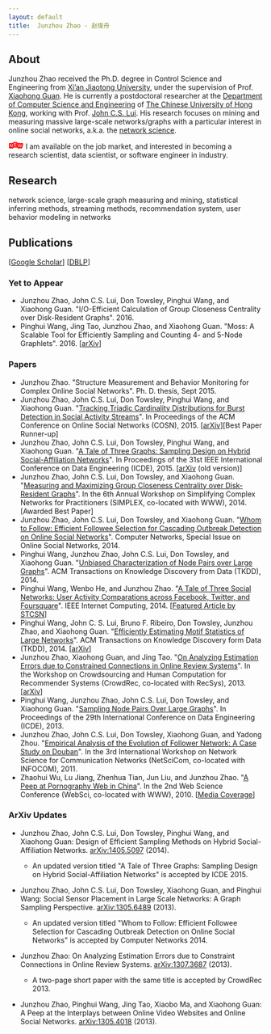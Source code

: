 ```yaml
---
layout: default
title:  Junzhou Zhao - 赵俊舟
---
```


## About


Junzhou Zhao received the Ph.D. degree in Control Science and Engineering
from [Xi’an Jiaotong University][xjtu], under the supervision of Prof.
[Xiaohong Guan][xhguan].
He is currently a postdoctoral researcher at the [Department of Computer
Science and Engineering][csecuhk] of [The Chinese University of Hong
Kong][cuhk], working with Prof. [John C.S. Lui][johnlui].
His research focuses on mining and measuring massive large-scale
networks/graphs with a particular interest in online social networks,
a.k.a. the [network science][networkscience].

![](/assets/img/news.gif) I am available on the job market, and interested
in becoming a research scientist, data scientist, or software engineer in
industry.


[xjtu]: http://www.xjtu.edu.cn
[xhguan]: http://mail.sei.xjtu.edu.cn/tpl/sei/staff/xhguan.html
[csecuhk]: http://www.cse.cuhk.edu.hk/
[cuhk]: http://www.cuhk.edu.hk/
[johnlui]: http://www.cse.cuhk.edu.hk/~cslui/
[networkscience]: http://en.wikipedia.org/wiki/Network_science

## Research

network science, large-scale graph measuring and mining, statistical
inferring methods, streaming methods, recommendation system, user behavior
modeling in networks

## Publications
\[[Google Scholar](https://scholar.google.com/citations?user=hBLT754AAAAJ)\]
\[[DBLP](http://dblp.uni-trier.de/pers/hd/z/Zhao:Junzhou)\]


### Yet to Appear

 - Junzhou Zhao, John C.S. Lui, Don Towsley, Pinghui Wang, and Xiaohong
   Guan.
   "I/O-Efficient Calculation of Group Closeness Centrality over
   Disk-Resident Graphs". 2016.
 - Pinghui Wang, Jing Tao, Junzhou Zhao, and Xiaohong Guan.
   "Moss: A Scalable Tool for Efficiently Sampling and Counting 4- and
   5-Node Graphlets". 2016.
   \[[arXiv](http://arxiv.org/abs/1509.08089)\]


### Papers
  - Junzhou Zhao.
    "Structure Measurement and Behavior Monitoring for Complex Online Social
    Networks". Ph. D. thesis, Sept 2015.
  - Junzhou Zhao, John C.S. Lui, Don Towsley, Pinghui Wang, and Xiaohong
	Guan.
	"[Tracking Triadic Cardinality Distributions for Burst Detection in
	Social Activity Streams][COSN2015]".
	In Proceedings of the ACM Conference on Online Social Networks (COSN),
	2015.
	\[[arXiv](http://arxiv.org/abs/1411.3808)\][Best Paper Runner-up]
  - Junzhou Zhao, John C.S. Lui, Don Towsley, Pinghui Wang, and Xiaohong
	Guan.
	"[A Tale of Three Graphs: Sampling Design on Hybrid Social-Affiliation
	Networks][ICDE2015]".
	In Proceedings of the 31st IEEE International Conference on Data
	Engineering (ICDE), 2015.
	\[[arXiv](http://arxiv.org/abs/1405.5097) (old version)\]
  - Junzhou Zhao, John C.S. Lui, Don Towsley, and Xiaohong Guan.
	"[Measuring and Maximizing Group Closeness Centrality over Disk-Resident
	Graphs][SIMPLEX2014]".
	In the 6th Annual Workshop on Simplifying Complex Networks for
	Practitioners (SIMPLEX, co-located with WWW), 2014.
	[Awarded Best Paper]
  - Junzhou Zhao, John C.S. Lui, Don Towsley, and Xiaohong Guan.
	"[Whom to Follow: Efficient Followee Selection for Cascading Outbreak
	Detection on Online Social Networks][COMNET2014]".
	Computer Networks, Special Issue on Online Social Networks, 2014.
  - Pinghui Wang, Junzhou Zhao, John C.S. Lui, Don Towsley, and Xiaohong
	Guan.
    "[Unbiased Characterization of Node Pairs over Large
	Graphs][TKDD2014_node_pair]".
	ACM Transactions on Knowledge Discovery from Data (TKDD), 2014.
  - Pinghui Wang, Wenbo He, and Junzhou Zhao.
	"[A Tale of Three Social Networks: User Activity Comparations across
	Facebook, Twitter, and Foursquare][IC2014]".
	IEEE Internet Computing, 2014.
    \[[Featured Article by STCSN](http://stcsn.ieee.net/featured-articles/may2014ataleofthreesocialnetworks)\]
  - Pinghui Wang, John C. S. Lui, Bruno F. Ribeiro, Don Towsley, Junzhou
	Zhao, and Xiaohong Guan.
    "[Efficiently Estimating Motif Statistics of Large Networks][TKDD2014_motif]".
	ACM Transactions on Knowledge Discovery form Data (TKDD), 2014.
    \[[arXiv](http://arxiv.org/abs/1306.5288)\]
  - Junzhou Zhao, Xiaohong Guan, and Jing Tao.
	"[On Analyzing Estimation Errors due to Constrained Connections in
	Online Review Systems][CrowdRec2013]".
	In the Workshop on Crowdsourcing and Human Computation for Recommender
	Systems (CrowdRec, co-located with RecSys), 2013.
    \[[arXiv](http://arxiv.org/abs/1307.3687)\]
  - Pinghui Wang, Junzhou Zhao, John C.S. Lui, Don Towsley, and Xiaohong
	Guan.
    "[Sampling Node Pairs Over Large Graphs][ICDE2013]".
	In Proceedings of the 29th International Conference on Data Engineering
	(ICDE), 2013.
  - Junzhou Zhao, John C.S. Lui, Don Towsley, Xiaohong Guan, and Yadong
	Zhou.
	"[Empirical Analysis of the Evolution of Follower Network: A Case Study
	on Douban][NetSciCom2011]".
	In the 3rd International Workshop on Network Science for Communication
	Networks (NetSciCom, co-located with INFOCOM), 2011.
  - Zhaohui Wu, Lu Jiang, Zhenhua Tian, Jun Liu, and Junzhou Zhao.
    "[A Peep at Pornography Web in China][WebSci2010]".
	In the 2nd Web Science Conference (WebSci, co-located with WWW), 2010.
	\[[Media Coverage](http://www.danwei.com/peoples-pornography-an-interview-with-katrien-jacobs)\]

[COSN2015]: assets/pdf/COSN2015.pdf
[ICDE2015]: assets/pdf/ICDE2015.pdf
[SIMPLEX2014]: assets/pdf/SIMPLEX2014.pdf
[COMNET2014]: assets/pdf/COMNET2014.pdf
[TKDD2014_node_pair]: assets/pdf/TKDD2014_node_pair.pdf
[TKDD2014_motif]: assets/pdf/TKDD2014_motif.pdf
[IC2014]: assets/pdf/IC2014.pdf
[ICDE2013]: assets/pdf/ICDE2013.pdf
[CrowdRec2013]: assets/pdf/CrowdRec2013.pdf
[NetSciCom2011]: assets/pdf/NetSciCom2011.pdf
[WebSci2010]: assets/pdf/WebSci2010.pdf

### ArXiv Updates

 - Junzhou Zhao, John C.S. Lui, Don Towsley, Pinghui Wang, and Xiaohong
   Guan: Design of Efficient Sampling Methods on Hybrid Social-Affiliation
   Networks.
   [arXiv:1405.5097](http://arxiv.org/abs/1405.5097) (2014). 
   * An updated version titled "A Tale of Three Graphs: Sampling
	 Design on Hybrid Social-Affiliation Networks" is accepted by ICDE
     2015.

 - Junzhou Zhao, John C.S. Lui, Don Towsley, Xiaohong Guan, and Pinghui
   Wang: Social Sensor Placement in Large Scale Networks: A Graph Sampling
   Perspective.
   [arXiv:1305.6489](http://nskeylab.xjtu.edu.cn/people/jzzhao/#) (2013). 
   * An updated version titled "Whom to Follow: Efficient Followee
     Selection for Cascading Outbreak Detection on Online Social Networks"
     is accepted by Computer Networks 2014.

 - Junzhou Zhao: On Analyzing Estimation Errors due to Constraint
   Connections in Online Review Systems.
   [arXiv:1307.3687](http://arxiv.org/abs/1307.3687) (2013). 
   * A two-page short paper with the same title is accepted by CrowdRec
     2013.

 - Junzhou Zhao, Pinghui Wang, Jing Tao, Xiaobo Ma, and Xiaohong Guan: A
   Peep at the Interplays between Online Video Websites and Online Social
   Networks.
   [arXiv:1305.4018](http://nskeylab.xjtu.edu.cn/people/jzzhao/#) (2013).
